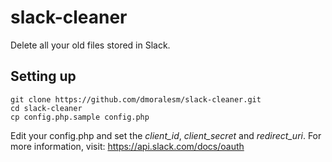 # slack-cleaner
Delete all your old files stored in Slack.

## Setting up

    git clone https://github.com/dmoralesm/slack-cleaner.git
    cd slack-cleaner
    cp config.php.sample config.php

Edit your config.php and set the *client_id*, *client_secret* and *redirect_uri*. For more information, visit: https://api.slack.com/docs/oauth